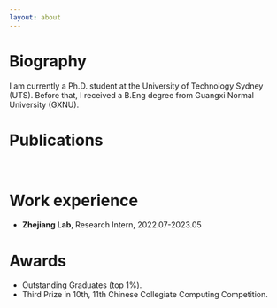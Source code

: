 ```yaml
---
layout: about 
---
```


# Biography
I am currently a Ph.D. student at the University of Technology Sydney (UTS). Before that, I received a B.Eng degree from Guangxi Normal University (GXNU).
<br/>

# Publications
<br/>

# Work experience
 * **Zhejiang Lab**, Research Intern, 2022.07-2023.05

# Awards
 * Outstanding Graduates (top 1%).
 * Third Prize in 10th, 11th Chinese Collegiate Computing Competition.

